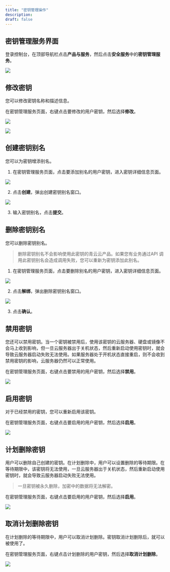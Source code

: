 ```yaml
---
title: "密钥管理操作"
description: 
draft: false
---
```




## 密钥管理服务界面

登录控制台，在顶部导航栏点击**产品与服务**，然后点击**安全服务**中的**密钥管理服务**。

![](../../_images/log_in.png)

## 修改密钥

您可以修改密钥名称和描述信息。

在密钥管理服务页面，右键点击要修改的用户密钥，然后选择**修改**。

![](../../_images/modify_key_1.png)



![](../../_images/modify_key_2.png)

## 创建密钥别名

您可以为密钥增添别名。

1. 在密钥管理服务页面，点击要添加别名的用户密钥，进入密钥详细信息页面。

![](../../_images/key_detail.png)

2. 点击**创建**，弹出创建密钥别名窗口。

![](../../_images/create_alias.png)

3. 输入密钥别名，点击**提交**。

## 删除密钥别名

您可以删除密钥别名。

> 删除密钥别名不会影响使用此密钥的青云云产品。如果您有业务通过API 调用此密钥别名会造成调用失败，您可以重新为密钥添加此别名。

1. 在密钥管理服务页面，点击要删除别名的用户密钥，进入密钥详细信息页面。

![](../../_images/key_detail.png)

2. 点击**解绑**，弹出删除密钥别名窗口。

![](../../_images/delete_alias.png)

3. 点击**确认**。

## 禁用密钥

您还可以禁用密钥。当一个密钥被禁用后，使用该密钥的云服务器、硬盘或镜像不会马上收到影响，但一旦云服务器出于关机状态，然后重新启动使用密钥时，就会导致云服务器启动失败无法使用。如果服务器处于开机状态直接重启，则不会收到禁用密钥的影响，云服务器仍然可以正常使用。

在密钥管理服务页面，右键点击要禁用的用户密钥，然后选择**禁用**。

![](../../_images/disabel_key.png)

## 启用密钥

对于已经禁用的密钥，您可以重新启用该密钥。

在密钥管理服务页面，右键点击要启用的用户密钥，然后选择**启用**。

![](../../_images/enable_key.png)

## 计划删除密钥

用户可以删除自己创建的密钥。在计划删除中，用户可以设置删除的等待期限。在等待期限中，该密钥将无法使用，一旦云服务器出于关机状态，然后重新启动使用密钥时，就会导致云服务器启动失败无法使用。

> 一旦密钥被永久删除，加密中的数据将无法解密。

在密钥管理服务页面，右键点击要启用的用户密钥，然后选择**启用**。

![](../../_images/delete_key.png)

## 取消计划删除密钥

在计划删除的等待期限中，用户可以取消计划删除。密钥取消计划删除后，就可以被使用了。

在密钥管理服务页面，右键点击计划删除的用户密钥，然后选择**取消计划删除**。

![](../../_images/cancel_delete_key.png)

